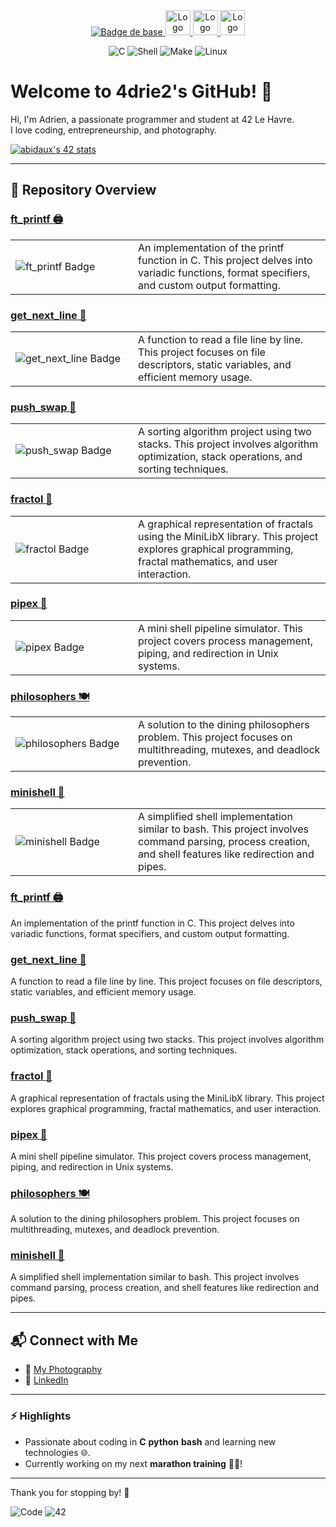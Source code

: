 <div align="center">
  <a href="https://42lehavre.fr" target="_blank">
    <img src="https://img.shields.io/badge/42-Le_Havre-white?style=for-the-badge&logo=42" alt="Badge de base">
  </a>
  <a href="https://www.linkedin.com/company/42startupclub/" target="_blank">
    <img src="https://media.licdn.com/dms/image/v2/D4E0BAQExVVzpAro0vg/company-logo_200_200/B4EZXYQxmSHcAI-/0/1743090031826/42startupclub_logo?e=2147483647&v=beta&t=n2Yy0WNIATZUzrZ6ruFq1_1oqimKswls-bj16sFyJk0" alt="Logo 42 Start'up" width="40">
  </a>
  <a href="https://www.linkedin.com/company/42entrepreneurs/" target="_blank">
    <img src="https://media.licdn.com/dms/image/v2/D4E0BAQFVrdml-lG77w/company-logo_200_200/company-logo_200_200/0/1711818209772/42entrepreneurs_logo?e=2147483647&v=beta&t=tVS-k6YHMS3c_LikC1TZQewAp_fpbh4ooOeQ71vVdjg" alt="Logo 42 Entrepreneur" width="40">
  </a>
  <a href="https://42blockchain.com/" target="_blank">
    <img src="https://42blockchain.com/42Blockchain-logo.svg" alt="Logo 42 Blockchain" width="40">
  </a>
</div>






<p align="center">
  <img src="https://img.shields.io/badge/C-00599C?style=for-the-badge&logo=c&logoColor=white" alt="C">
  <img src="https://img.shields.io/badge/Shell_Script-121011?style=for-the-badge&logo=gnu-bash&logoColor=white" alt="Shell">
  <img src="https://img.shields.io/badge/GNU%20Make-A42E2B?style=for-the-badge&logo=gnu&logoColor=white" alt="Make">
  <img src="https://img.shields.io/badge/Linux-FCC624?style=for-the-badge&logo=linux&logoColor=black" alt="Linux">
</p>





# Welcome to 4drie2's GitHub! 👋  

Hi, I'm Adrien, a passionate programmer and student at 42 Le Havre.  
I love coding, entrepreneurship, and photography.  

[![abidaux's 42 stats](https://badge.mediaplus.ma/colorfulwaves/abidaux?1337Badge=off&UM6P=off)](https://profile.intra.42.fr/users/abidaux)

---

## 📂 Repository Overview

### [ft_printf 🖨️](https://github.com/4drie2/ft_printf)
<table>
  <tr>
    <td width="180">
      <img src="https://github.com/ayogun/42-project-badges/raw/main/badges/ft_printfe.png" alt="ft_printf Badge">
    </td>
    <td>
      An implementation of the printf function in C. This project delves into variadic functions, format specifiers, and custom output formatting.
    </td>
  </tr>
</table>

### [get_next_line 📄](https://github.com/4drie2/get_next_line)
<table>
  <tr>
    <td width="180">
      <img src="https://github.com/ayogun/42-project-badges/raw/main/badges/get_next_linee.png" alt="get_next_line Badge">
    </td>
    <td>
      A function to read a file line by line. This project focuses on file descriptors, static variables, and efficient memory usage.
    </td>
  </tr>
</table>

### [push_swap 🔄](https://github.com/4drie2/push_swap)
<table>
  <tr>
    <td width="180">
      <img src="https://github.com/ayogun/42-project-badges/raw/main/badges/push_swape.png" alt="push_swap Badge">
    </td>
    <td>
      A sorting algorithm project using two stacks. This project involves algorithm optimization, stack operations, and sorting techniques.
    </td>
  </tr>
</table>

### [fractol 🌌](https://github.com/4drie2/fractol)
<table>
  <tr>
    <td width="180">
      <img src="https://github.com/ayogun/42-project-badges/raw/main/badges/fract-ole.png" alt="fractol Badge">
    </td>
    <td>
      A graphical representation of fractals using the MiniLibX library. This project explores graphical programming, fractal mathematics, and user interaction.
    </td>
  </tr>
</table>

### [pipex 🔧](https://github.com/4drie2/pipex)
<table>
  <tr>
    <td width="180">
      <img src="https://github.com/ayogun/42-project-badges/raw/main/badges/pipexe.png" alt="pipex Badge">
    </td>
    <td>
      A mini shell pipeline simulator. This project covers process management, piping, and redirection in Unix systems.
    </td>
  </tr>
</table>

### [philosophers 🍽️](https://github.com/4drie2/philosophers)
<table>
  <tr>
    <td width="180">
      <img src="https://github.com/ayogun/42-project-badges/raw/main/badges/philosopherse.png" alt="philosophers Badge">
    </td>
    <td>
      A solution to the dining philosophers problem. This project focuses on multithreading, mutexes, and deadlock prevention.
    </td>
  </tr>
</table>

### [minishell 🐚](https://github.com/4drie2/mi_shell)
<table>
  <tr>
    <td width="180">
      <img src="https://github.com/ayogun/42-project-badges/raw/main/badges/minishelle.png" alt="minishell Badge">
    </td>
    <td>
      A simplified shell implementation similar to bash. This project involves command parsing, process creation, and shell features like redirection and pipes.
    </td>
  </tr>
</table>




### [ft_printf 🖨️](https://github.com/4drie2/ft_printf)
An implementation of the printf function in C. This project delves into variadic functions, format specifiers, and custom output formatting.

### [get_next_line 📄](https://github.com/4drie2/get_next_line)
A function to read a file line by line. This project focuses on file descriptors, static variables, and efficient memory usage.

### [push_swap 🔄](https://github.com/4drie2/push_swap)
A sorting algorithm project using two stacks. This project involves algorithm optimization, stack operations, and sorting techniques.

### [fractol 🌌](https://github.com/4drie2/fractol)
A graphical representation of fractals using the MiniLibX library. This project explores graphical programming, fractal mathematics, and user interaction.

### [pipex 🔧](https://github.com/4drie2/pipex)
A mini shell pipeline simulator. This project covers process management, piping, and redirection in Unix systems.

### [philosophers 🍽️](https://github.com/4drie2/philosophers)
A solution to the dining philosophers problem. This project focuses on multithreading, mutexes, and deadlock prevention.

### [minishell 🐚](https://github.com/4drie2/mi_shell)
A simplified shell implementation similar to bash. This project involves command parsing, process creation, and shell features like redirection and pipes.

---

## 📬 Connect with Me  
- 📸 [My Photography](https://www.flickr.com/photos/195770192@N05/)  
- 💼 [LinkedIn](https://www.linkedin.com/in/adrien-bidaux)  

---

### ⚡ Highlights
- Passionate about coding in **C** **python** **bash** and learning new technologies 🌐.  
- Currently working on my next **marathon training** 🏃‍♂️!  

---

Thank you for stopping by! 🎉  

![Code](https://img.shields.io/badge/Made%20with-Love-%23FF69B4) ![42](https://img.shields.io/badge/42-Student-blue)
